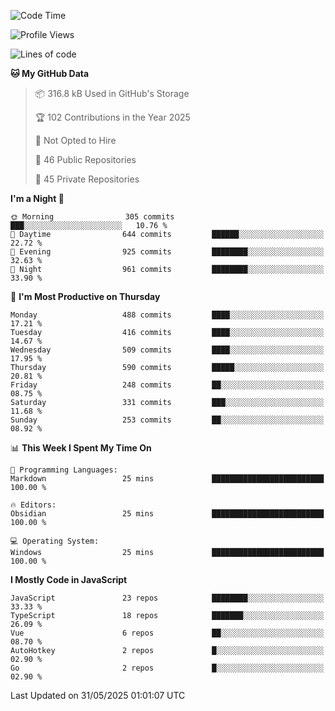 <!--START_SECTION:waka-->
![Code Time](http://img.shields.io/badge/Code%20Time-948%20hrs%2040%20mins-blue)

![Profile Views](http://img.shields.io/badge/Profile%20Views-0-blue)

![Lines of code](https://img.shields.io/badge/From%20Hello%20World%20I%27ve%20Written-1.2%20million%20lines%20of%20code-blue)

**🐱 My GitHub Data** 

> 📦 316.8 kB Used in GitHub's Storage 
 > 
> 🏆 102 Contributions in the Year 2025
 > 
> 🚫 Not Opted to Hire
 > 
> 📜 46 Public Repositories 
 > 
> 🔑 45 Private Repositories 
 > 
**I'm a Night 🦉** 

```text
🌞 Morning                305 commits         ███░░░░░░░░░░░░░░░░░░░░░░   10.76 % 
🌆 Daytime                644 commits         ██████░░░░░░░░░░░░░░░░░░░   22.72 % 
🌃 Evening                925 commits         ████████░░░░░░░░░░░░░░░░░   32.63 % 
🌙 Night                  961 commits         ████████░░░░░░░░░░░░░░░░░   33.90 % 
```
📅 **I'm Most Productive on Thursday** 

```text
Monday                   488 commits         ████░░░░░░░░░░░░░░░░░░░░░   17.21 % 
Tuesday                  416 commits         ████░░░░░░░░░░░░░░░░░░░░░   14.67 % 
Wednesday                509 commits         ████░░░░░░░░░░░░░░░░░░░░░   17.95 % 
Thursday                 590 commits         █████░░░░░░░░░░░░░░░░░░░░   20.81 % 
Friday                   248 commits         ██░░░░░░░░░░░░░░░░░░░░░░░   08.75 % 
Saturday                 331 commits         ███░░░░░░░░░░░░░░░░░░░░░░   11.68 % 
Sunday                   253 commits         ██░░░░░░░░░░░░░░░░░░░░░░░   08.92 % 
```


📊 **This Week I Spent My Time On** 

```text
💬 Programming Languages: 
Markdown                 25 mins             █████████████████████████   100.00 % 

🔥 Editors: 
Obsidian                 25 mins             █████████████████████████   100.00 % 

💻 Operating System: 
Windows                  25 mins             █████████████████████████   100.00 % 
```

**I Mostly Code in JavaScript** 

```text
JavaScript               23 repos            ████████░░░░░░░░░░░░░░░░░   33.33 % 
TypeScript               18 repos            ███████░░░░░░░░░░░░░░░░░░   26.09 % 
Vue                      6 repos             ██░░░░░░░░░░░░░░░░░░░░░░░   08.70 % 
AutoHotkey               2 repos             █░░░░░░░░░░░░░░░░░░░░░░░░   02.90 % 
Go                       2 repos             █░░░░░░░░░░░░░░░░░░░░░░░░   02.90 % 
```




 Last Updated on 31/05/2025 01:01:07 UTC
<!--END_SECTION:waka-->

